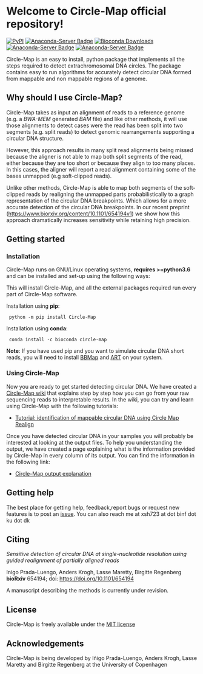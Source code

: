 # Welcome to Circle-Map official repository!
[![PyPI](https://img.shields.io/pypi/v/Circle-Map.svg)](https://pypi.python.org/pypi/Circle-Map)
[![Anaconda-Server Badge](https://anaconda.org/bioconda/circle-map/badges/version.svg)](https://anaconda.org/bioconda/circle-map)
[![Bioconda Downloads](https://anaconda.org/bioconda/circle-map/badges/downloads.svg)](https://anaconda.org/bioconda/circle-map)
[![Anaconda-Server Badge](https://anaconda.org/bioconda/circle-map/badges/latest_release_date.svg)](https://anaconda.org/bioconda/circle-map)
[![Anaconda-Server Badge](https://anaconda.org/bioconda/circle-map/badges/license.svg)](https://github.com/iprada/Circle-Map/blob/master/LICENSE)

Circle-Map is an easy to install, python package that implements all the steps required to detect extrachromosomal DNA circles. The package  contains easy to run algorithms for accurately detect circular DNA formed from mappable and non mappable regions of a genome.

    
## Why should I use Circle-Map?

Circle-Map takes as input an alignment of reads to a reference genome (e.g. a *BWA-MEM* generated *BAM* file) and like other methods, it will use those alignments to detect cases were the read has been split into two segments (e.g. split reads) to detect genomic rearrangements supporting a circular DNA structure.

However, this approach results in many split read alignments being missed because the aligner is not able to map both split segments of the read, either because they are too short or because they align to too many places. In this cases, the aligner will report a read alignment containing some of the bases unmapped (e.g soft-clipped reads). 

Unlike other methods, Circle-Map is able to map both segments of the soft-clipped reads by realigning the unmapped parts probabilistically to a graph representation of the circular DNA breakpoints. Which allows for a more accurate detection of the circular DNA breakpoints. In our recent preprint (https://www.biorxiv.org/content/10.1101/654194v1) we show how this approach dramatically increases sensitivity while retaining high precision.


## Getting started

### Installation

Circle-Map runs on GNU/Linux operating systems, **requires >=python3.6** and can be installed and set-up using the following ways:

This will install Circle-Map, and all the external packages required run every part of Circle-Map software.

Installation using **pip**:

     python -m pip install Circle-Map
     
Installation using **conda**:

     conda install -c bioconda circle-map
     
**Note**: If you have used pip and you want to simulate circular DNA short reads, you will need to install [BBMap](https://sourceforge.net/projects/bbmap/) and [ART](https://www.niehs.nih.gov/research/resources/software/biostatistics/art/index.cfm) on your system.

### Using Circle-Map

Now you are ready to get started detecting circular DNA. We have created a [Circle-Map wiki](https://github.com/iprada/Circle-Map/wiki) that explains step by step how you can go from your raw sequencing reads to interpretable results. In the wiki, you can try and learn using Circle-Map with the following tutorials:

   * [Tutorial: identification of mappable circular DNA using Circle Map Realign](https://github.com/iprada/Circle-Map/wiki/Tutorial:-Identification-of-circular-DNA-using-Circle-Map-Realign)  

   
Once you have detected circular DNA in your samples you will probably be interested at looking at the output files. To help you understanding the output, we have created a page explaining what is the information provided by Circle-Map in every column of its output. You can find the information in the following link:

* [Circle-Map output explanation](https://github.com/iprada/Circle-Map/wiki/Circle-Map-output-files) 
    
   


## Getting help

The best place for getting help, feedback,report bugs or request new features is to post an [issue](https://github.com/iprada/Circle-Map/issues). You can also reach me at xsh723 at dot binf dot ku dot dk 

## Citing

*Sensitive detection of circular DNA at single-nucleotide resolution using guided realignment of partially aligned reads*

Inigo Prada-Luengo, Anders Krogh, Lasse Maretty, Birgitte Regenberg
**bioRxiv** 654194; doi: https://doi.org/10.1101/654194

A manuscript describing the methods is currently under revision.

## License

Circle-Map is freely available under the [MIT license](https://opensource.org/licenses/MIT)

## Acknowledgements

Circle-Map is being developed by Iñigo Prada-Luengo, Anders Krogh, Lasse Maretty and Birgitte Regenberg at the University of Copenhagen
